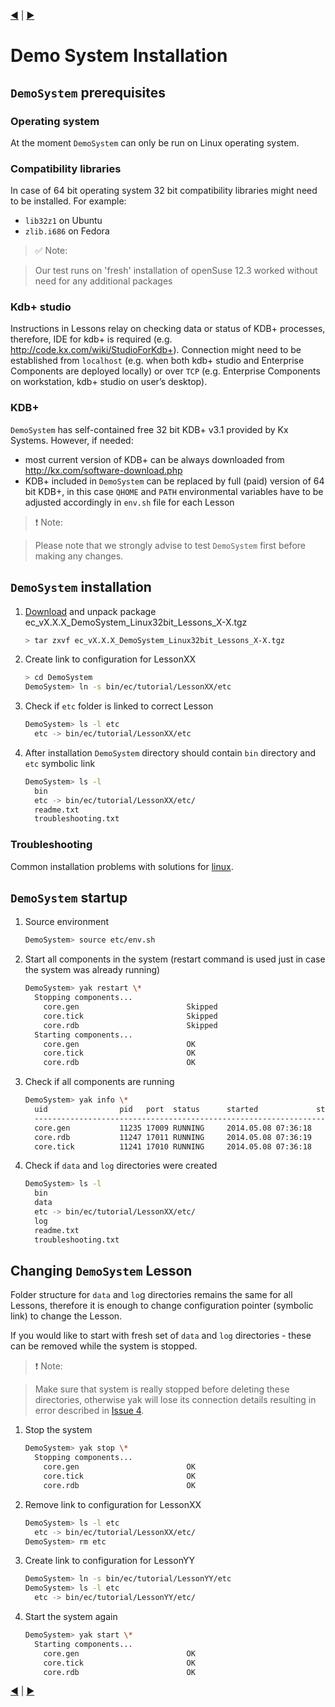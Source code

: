[:arrow_backward:](README.md) | [:arrow_forward:](Lesson01)
<!------------- https://github.com/exxeleron/enterprise-components/tree/master/tutorial/Installation.md --------------->

#                                           **Demo System Installation**

<!--------------------------------------------------------------------------------------------------------------------->
## `DemoSystem` prerequisites

<!--------------------------------------------------------------------------------------------------------------------->
### Operating system
At the moment `DemoSystem` can only be run on Linux operating system.

<!--------------------------------------------------------------------------------------------------------------------->
### Compatibility libraries
In case of 64 bit operating system 32 bit compatibility libraries might need to be installed. For example:
- `lib32z1` on Ubuntu
- `zlib.i686` on Fedora
  
> :white_check_mark: Note:
  
> Our test runs on 'fresh' installation of openSuse 12.3 worked without need for any additional packages

<!--------------------------------------------------------------------------------------------------------------------->
### Kdb+ studio
Instructions in Lessons relay on checking data or status of KDB+ processes, therefore, IDE for kdb+ is required 
(e.g. http://code.kx.com/wiki/StudioForKdb+). Connection might need to be established from `localhost` 
(e.g. when both kdb+ studio and Enterprise Components are deployed locally) or over `TCP` 
(e.g. Enterprise Components on workstation, kdb+ studio on user’s desktop).

<!--------------------------------------------------------------------------------------------------------------------->
### KDB+
`DemoSystem` has self-contained free 32 bit KDB+ v3.1 provided by Kx Systems. However, if needed:
- most current version of KDB+ can be always downloaded from http://kx.com/software-download.php
- KDB+ included in `DemoSystem` can be replaced by full (paid) version of 64 bit KDB+, in this case `QHOME` and `PATH`
  environmental variables have to be adjusted accordingly in `env.sh` file for each Lesson

> :heavy_exclamation_mark: Note:
  
> Please note that we strongly advise to test `DemoSystem` first before making any changes.

<!--------------------------------------------------------------------------------------------------------------------->
## `DemoSystem` installation

1. [Download](https://github.com/exxeleron/enterprise-components/releases) and unpack 
   package ec_vX.X.X_DemoSystem_Linux32bit_Lessons_X-X.tgz
  
    ```bash
    > tar zxvf ec_vX.X.X_DemoSystem_Linux32bit_Lessons_X-X.tgz
    ```
    
1. Create link to configuration for LessonXX
  
    ```bash
    > cd DemoSystem
    DemoSystem> ln -s bin/ec/tutorial/LessonXX/etc
    ```
  
1. Check if `etc` folder is linked to correct Lesson

    ```bash
    DemoSystem> ls -l etc
      etc -> bin/ec/tutorial/LessonXX/etc
    ```
  
1. After installation `DemoSystem` directory should contain `bin` directory and `etc` symbolic link

    ```bash
    DemoSystem> ls -l
      bin
      etc -> bin/ec/tutorial/LessonXX/etc/
      readme.txt
      troubleshooting.txt
    ```

<!--------------------------------------------------------------------------------------------------------------------->
### Troubleshooting
Common installation problems with solutions for [linux](Troubleshooting_linux.md).


<!--------------------------------------------------------------------------------------------------------------------->
## `DemoSystem` startup

1. Source environment

    ```bash
    DemoSystem> source etc/env.sh
    ```
    
1. Start all components in the system (restart command is used just in case the system was already running)

    ```bash
    DemoSystem> yak restart \*
      Stopping components...
        core.gen                      	Skipped
        core.tick                     	Skipped
        core.rdb                      	Skipped
      Starting components...
        core.gen                      	OK
        core.tick                     	OK
        core.rdb                      	OK
    ```
    
1. Check if all components are running

    ```bash
    DemoSystem> yak info \*
      uid                pid   port  status      started             stopped            
      ----------------------------------------------------------------------------------
      core.gen           11235 17009 RUNNING     2014.05.08 07:36:18                    
      core.rdb           11247 17011 RUNNING     2014.05.08 07:36:19                    
      core.tick          11241 17010 RUNNING     2014.05.08 07:36:18                    
    ```
    
1. Check if `data` and `log` directories were created

    ```bash
    DemoSystem> ls -l
      bin
      data
      etc -> bin/ec/tutorial/LessonXX/etc/
      log
      readme.txt
      troubleshooting.txt
    ```
    
    
<!--------------------------------------------------------------------------------------------------------------------->

## Changing `DemoSystem` Lesson

Folder structure for `data` and `lo`g directories remains the same for all Lessons, therefore it is enough to change 
configuration pointer (symbolic link) to change the Lesson.

If you would like to start with fresh set of `data` and `log` directories - these can be removed while the system is 
stopped.

> :heavy_exclamation_mark: Note:

> Make sure that system is really stopped before deleting these directories, otherwise yak will lose its connection details resulting in error described in [Issue 4](../tutorial/Troubleshooting_linux.md#issue-4---startup-failed-address-already-in-use).

1. Stop the system

    ```bash
    DemoSystem> yak stop \*
      Stopping components...
        core.gen                      	OK
        core.tick                     	OK
        core.rdb                      	OK
    ```
        
1. Remove link to configuration for LessonXX

    ```bash
    DemoSystem> ls -l etc
      etc -> bin/ec/tutorial/LessonXX/etc/
    DemoSystem> rm etc
    ```
    
1. Create link to configuration for LessonYY

    ```bash
    DemoSystem> ln -s bin/ec/tutorial/LessonYY/etc
    DemoSystem> ls -l etc
      etc -> bin/ec/tutorial/LessonYY/etc/
    ```
    
1. Start the system again

    ```bash
    DemoSystem> yak start \*
      Starting components...
        core.gen                      	OK
        core.tick                     	OK
        core.rdb                      	OK
    ```

<!--------------------------------------------------------------------------------------------------------------------->
[:arrow_backward:](README.md) | [:arrow_forward:](Lesson01)
